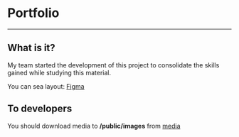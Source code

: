 # Portfolio
---
## What is it?
My team started the development of this project
to consolidate the skills gained while studying this material.

You can sea layout:
  [Figma](https://www.figma.com/file/uVUrcwq6ugp6AiJhJZh6TC/Portfolio?node-id=0%3A1)
  
## To developers
  You should download media to **/public/images** from [media](https://drive.google.com/drive/folders/1g3iiD5dKXAnEr3l45I2bOGeo2CoFC5N0?usp=sharing)
